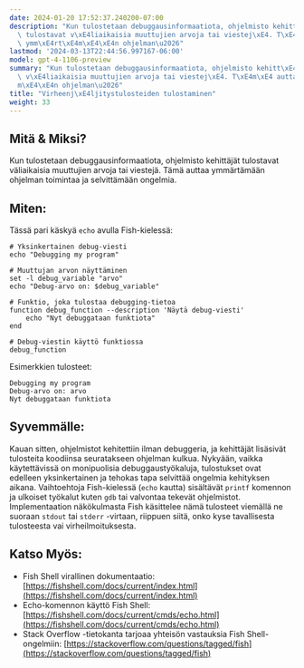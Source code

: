 ```yaml
---
date: 2024-01-20 17:52:37.240200-07:00
description: "Kun tulostetaan debuggausinformaatiota, ohjelmisto kehitt\xE4j\xE4t\
  \ tulostavat v\xE4liaikaisia muuttujien arvoja tai viestej\xE4. T\xE4m\xE4 auttaa\
  \ ymm\xE4rt\xE4m\xE4\xE4n ohjelman\u2026"
lastmod: '2024-03-13T22:44:56.997167-06:00'
model: gpt-4-1106-preview
summary: "Kun tulostetaan debuggausinformaatiota, ohjelmisto kehitt\xE4j\xE4t tulostavat\
  \ v\xE4liaikaisia muuttujien arvoja tai viestej\xE4. T\xE4m\xE4 auttaa ymm\xE4rt\xE4\
  m\xE4\xE4n ohjelman\u2026"
title: "Virheenj\xE4ljitystulosteiden tulostaminen"
weight: 33
---
```


## Mitä & Miksi?
Kun tulostetaan debuggausinformaatiota, ohjelmisto kehittäjät tulostavat väliaikaisia muuttujien arvoja tai viestejä. Tämä auttaa ymmärtämään ohjelman toimintaa ja selvittämään ongelmia.

## Miten:
Tässä pari käskyä `echo` avulla Fish-kielessä:

```Fish Shell
# Yksinkertainen debug-viesti
echo "Debugging my program"

# Muuttujan arvon näyttäminen
set -l debug_variable "arvo"
echo "Debug-arvo on: $debug_variable"

# Funktio, joka tulostaa debugging-tietoa
function debug_function --description 'Näytä debug-viesti'
    echo "Nyt debuggataan funktiota"
end

# Debug-viestin käyttö funktiossa
debug_function
```

Esimerkkien tulosteet:

```
Debugging my program
Debug-arvo on: arvo
Nyt debuggataan funktiota
```

## Syvemmälle:
Kauan sitten, ohjelmistot kehitettiin ilman debuggeria, ja kehittäjät lisäsivät tulosteita koodiinsa seuratakseen ohjelman kulkua. Nykyään, vaikka käytettävissä on monipuolisia debuggaustyökaluja, tulostukset ovat edelleen yksinkertainen ja tehokas tapa selvittää ongelmia kehityksen aikana. Vaihtoehtoja Fish-kielessä (`echo` kautta) sisältävät `printf` komennon ja ulkoiset työkalut kuten `gdb` tai valvontaa tekevät ohjelmistot. Implementaation näkökulmasta Fish käsittelee nämä tulosteet viemällä ne suoraan `stdout` tai `stderr` -virtaan, riippuen siitä, onko kyse tavallisesta tulosteesta vai virheilmoituksesta.

## Katso Myös:
- Fish Shell virallinen dokumentaatio: [https://fishshell.com/docs/current/index.html](https://fishshell.com/docs/current/index.html)
- Echo-komennon käyttö Fish Shell: [https://fishshell.com/docs/current/cmds/echo.html](https://fishshell.com/docs/current/cmds/echo.html)
- Stack Overflow -tietokanta tarjoaa yhteisön vastauksia Fish Shell-ongelmiin: [https://stackoverflow.com/questions/tagged/fish](https://stackoverflow.com/questions/tagged/fish)
